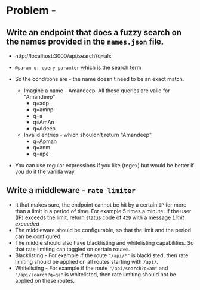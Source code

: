 # Problem -

## Write an endpoint that does a fuzzy search on the names provided in the `names.json` file.

- http://localhost:3000/api/search?q=alx
- `@param q: query paramter` which is the search term
- So the conditions are - the name doesn't need to be an exact match.

  - Imagine a name - Amandeep. All these queries are valid for "Amandeep"
    - q=adp
    - q=amnp
    - q=a
    - q=AmAn
    - q=Adeep
  - Invalid entries - which shouldn't return "Amandeep"
    - q=Apman
    - q=anm
    - q=ape

- You can use regular expressions if you like (regex) but would be better if you do it the vanilla way.

## Write a middleware - `rate limiter`

- It that makes sure, the endpoint cannot be hit by a certain `IP` for more than a limit in a period of time. For example 5 times a minute. If the user (IP) exceeds the limit, return status code of `429` with a message _Limit exceeded_
- The middleware should be configurable, so that the limit and the period can be configured.
- The middle should also have blacklisting and whitelisting capabilities. So that rate limiting can toggled on certain routes.
- Blacklisting - For example if the route `"/api/*"` is blacklisted, then rate limiting should be applied on all routes starting with `/api/`.
- Whitelisting - For example if the route `"/api/search?q=am"` and `"/api/search?q=qa"` is whitelisted, then rate limiting should not be applied on these routes.

